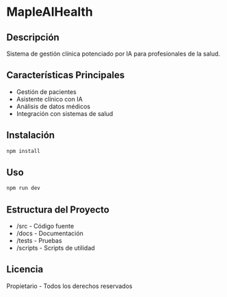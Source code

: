 # MapleAIHealth

## Descripción
Sistema de gestión clínica potenciado por IA para profesionales de la salud.

## Características Principales
- Gestión de pacientes
- Asistente clínico con IA
- Análisis de datos médicos
- Integración con sistemas de salud

## Instalación
```bash
npm install
```

## Uso
```bash
npm run dev
```

## Estructura del Proyecto
- /src - Código fuente
- /docs - Documentación
- /tests - Pruebas
- /scripts - Scripts de utilidad

## Licencia
Propietario - Todos los derechos reservados
